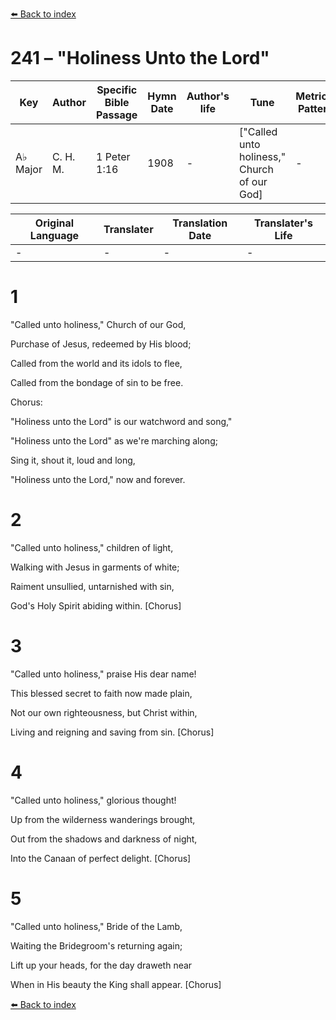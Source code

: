 [⬅️ Back to index](../README.md)

# 241 – "Holiness Unto the Lord"

Key | Author   | Specific Bible Passage     |Hymn Date |Author's life |Tune |Metrical Pattern   |Composer/Source
-- | --------- | ---------------------------|----------|--------------|-----|-------------------|-------------  
A♭ Major |C. H. M. |1 Peter 1:16 |1908 |- |["Called unto holiness," Church of our God] |- |Mrs. C. H. Morris

Original Language | Translater | Translation Date   | Translater's Life  
----------------- | --------- | --------------------|-------------     
\- |- |- |-




# 1

"Called unto holiness," Church of our God,

Purchase of Jesus, redeemed by His blood;

Called from the world and its idols to flee,

Called from the bondage of sin to be free.



Chorus:

"Holiness unto the Lord" is our watchword and song,"

"Holiness unto the Lord" as we're marching along;

Sing it, shout it, loud and long,

"Holiness unto the Lord," now and forever.



# 2

"Called unto holiness," children of light,

Walking with Jesus in garments of white;

Raiment unsullied, untarnished with sin,

God's Holy Spirit abiding within.  [Chorus]



# 3

"Called unto holiness," praise His dear name!

This blessed secret to faith now made plain,

Not our own righteousness, but Christ within,

Living and reigning and saving from sin.  [Chorus]



# 4

"Called unto holiness," glorious thought!

Up from the wilderness wanderings brought,

Out from the shadows and darkness of night,

Into the Canaan of perfect delight.  [Chorus]



# 5

"Called unto holiness," Bride of the Lamb,

Waiting the Bridegroom's returning again;

Lift up your heads, for the day draweth near

When in His beauty the King shall appear.  [Chorus]

[⬅️ Back to index](../README.md)
